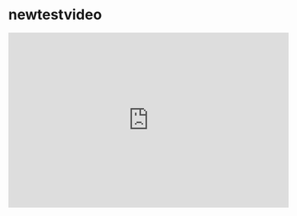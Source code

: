 # newtestvideo

<iframe src="https://streamable.com/e/6vs95i" width="560" height="350" frameborder="0" allowfullscreen></iframe>
